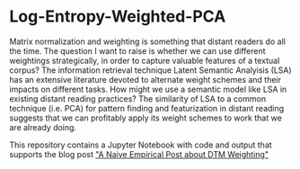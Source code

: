 # Log-Entropy-Weighted-PCA
Matrix normalization and weighting is something that distant readers do all the time. The question I want to raise is whether we can use different weightings strategically, in order to capture valuable features of a textual corpus? The information retrieval technique Latent Semantic Analyisis (LSA) has an extensive literature devoted to alternate weight schemes and their impacts on different tasks. How might we use a semantic model like LSA in existing distant reading practices? The similarity of LSA to a common technique (i.e. PCA) for pattern finding and featurization in distant reading suggests that we can profitably apply its weight schemes to work that we are already doing.

This repository contains a Jupyter Notebook with code and output that supports the blog post ["A Naive Empirical Post about DTM Weighting"](https://www.teddyroland.com/)
